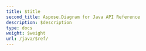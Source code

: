 ```yaml
---
title: $title
second_title: Aspose.Diagram for Java API Reference
description: $description
type: docs
weight: $weight
url: /java/$ref/
---
```

